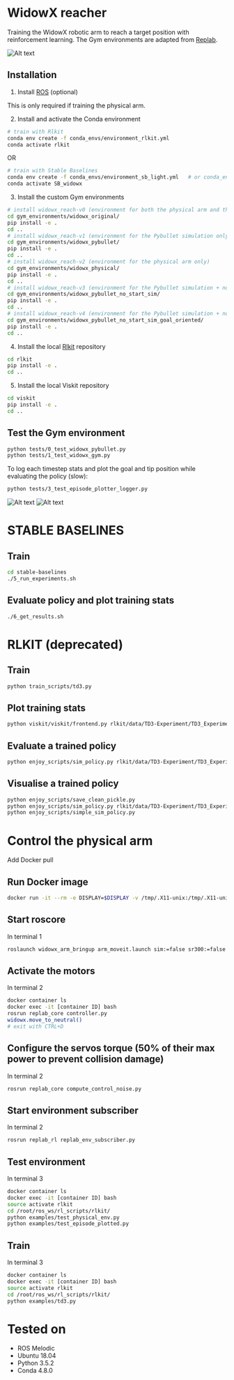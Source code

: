 # WidowX reacher
Training the WidowX robotic arm to reach a target position with reinforcement learning.
The Gym environments are adapted from [Replab](https://github.com/bhyang/replab).

![Alt text](/docs/images/widowx_pybullet.gif?raw=true "The Widowx Gym environment in Pybullet")

## Installation

1. Install [ROS](http://wiki.ros.org/ROS/Installation) (optional)

This is only required if training the physical arm.

2. Install and activate the Conda environment

```bash
# train with Rlkit
conda env create -f conda_envs/environment_rlkit.yml
conda activate rlkit
```
OR
```bash
# train with Stable Baselines
conda env create -f conda_envs/environment_sb_light.yml   # or conda_envs/environment_sb_kay.yml
conda activate SB_widowx
```

3. Install the custom Gym environments

```bash
# install widowx_reach-v0 (environment for both the physical arm and the Pybullet simulation)
cd gym_environments/widowx_original/
pip install -e .
cd ..
# install widowx_reach-v1 (environment for the Pybullet simulation only. ROS install not required) 
cd gym_environments/widowx_pybullet/
pip install -e .
cd ..
# install widowx_reach-v2 (environment for the physical arm only)
cd gym_environments/widowx_physical/
pip install -e .
cd ..
# install widowx_reach-v3 (environment for the Pybullet simulation + no start_sim required)
cd gym_environments/widowx_pybullet_no_start_sim/
pip install -e .
cd ..
# install widowx_reach-v4 (environment for the Pybullet simulation + no start_sim required + goal_oriented = True)
cd gym_environments/widowx_pybullet_no_start_sim_goal_oriented/
pip install -e .
cd ..
```

4. Install the local [Rlkit](https://github.com/vitchyr/rlkit) repository
```bash
cd rlkit
pip install -e .
cd ..
```

5. Install the local Viskit repository
```bash
cd viskit
pip install -e .
cd ..
```

## Test the Gym environment

```bash
python tests/0_test_widowx_pybullet.py
python tests/1_test_widowx_gym.py
```

To log each timestep stats and plot the goal and tip position while evaluating the policy (slow):
```bash
python tests/3_test_episode_plotter_logger.py
```

![Alt text](/docs/images/widowx_plot2d.gif?raw=true "plot 2D")
![Alt text](/docs/images/widowx_plot3d.gif?raw=true "plot 3D")

# STABLE BASELINES


## Train

```bash
cd stable-baselines
./5_run_experiments.sh
```

## Evaluate policy and plot training stats

```bash
./6_get_results.sh
```

# RLKIT (deprecated)

## Train

```bash
python train_scripts/td3.py
```

## Plot training stats

```bash
python viskit/viskit/frontend.py rlkit/data/TD3-Experiment/TD3_Experiment_2020_05_16_10_35_20000--s-0/
```

## Evaluate a trained policy

```bash
python enjoy_scripts/sim_policy.py rlkit/data/TD3-Experiment/TD3_Experiment_2020_05_16_10_35_26_0000--s-0/params.pkl
```

## Visualise a trained policy

```bash
python enjoy_scripts/save_clean_pickle.py 
python enjoy_scripts/sim_policy.py rlkit/data/TD3-Experiment/TD3_Experiment_2020_05_16_15_29_53_0000--s-0/cleaned_params.pkl
python enjoy_scripts/simple_sim_policy.py
```

# Control the physical arm

Add Docker pull

## Run Docker image

```bash
docker run -it --rm -e DISPLAY=$DISPLAY -v /tmp/.X11-unix:/tmp/.X11-unix --privileged pierre/testimage:version1 
```

## Start roscore

In terminal 1

```bash
roslaunch widowx_arm_bringup arm_moveit.launch sim:=false sr300:=false
```

## Activate the motors

In terminal 2

```bash
docker container ls
docker exec -it [container ID] bash
rosrun replab_core controller.py
widowx.move_to_neutral()
# exit with CTRL+D
```

## Configure the servos torque (50% of their max power to prevent collision damage)

In terminal 2

```bash
rosrun replab_core compute_control_noise.py
```

## Start environment subscriber

In terminal 2

```bash
rosrun replab_rl replab_env_subscriber.py
```

## Test environment

In terminal 3

```bash
docker container ls
docker exec -it [container ID] bash
source activate rlkit
cd /root/ros_ws/rl_scripts/rlkit/
python examples/test_physical_env.py
python examples/test_episode_plotted.py  
```
## Train

In terminal 3

```bash
docker container ls
docker exec -it [container ID] bash
source activate rlkit
cd /root/ros_ws/rl_scripts/rlkit/
python examples/td3.py 
```

# Tested on

- ROS Melodic
- Ubuntu 18.04
- Python 3.5.2
- Conda 4.8.0